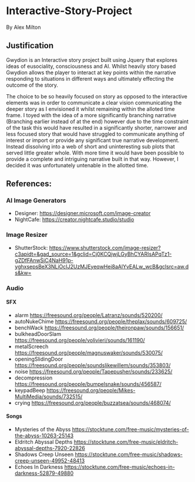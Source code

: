 # Interactive-Story-Project

By Alex Milton

## Justification

Gwydion is an Interactive story project built using Jquery that explores ideas of eusociality, consciousness and AI. Whilst heavily story based Gwydion allows the player to interact at key points within the narrative responding to situations in different ways and ultimately effecting the outcome of the story.

The choice to be so heavily focused on story as opposed to the interactive elements was in order to communicate a clear vision communicating the deeper story as I envisioned it whilst remaining within the alloted time frame. I toyed with the idea of a more significantly branching narrative (Branching earlier instead of at the end) however due to the time constraint of the task this would have resulted in a significantly shorter, narrower and less focused story that would have struggled to communicate anything of interest or import or provide any significant true narrative development. Instead dissolving into a web of short and uninteresting sub plots that served little greater whole. With more time it would have been possible to provide a complete and intriguing narrative built in that way. However, I decided it was unfortunately untenable in the allotted time.

## References:

### AI Image Generators

-   Designer: https://designer.microsoft.com/image-creator
-   NightCafe: https://creator.nightcafe.studio/studio

### Image Resizer

-   ShutterStock: https://www.shutterstock.com/image-resizer?c3apidt=&gad_source=1&gclid=Cj0KCQjwjLGyBhCYARIsAPqTz1-gZDfFAnwSjC4NaH91p-yghxsepsBeX3NLiOcIJ2UzMJEyeqwHei8aAlYvEALw_wcB&gclsrc=aw.ds&kw=

### Audio

#### SFX

-   alarm https://freesound.org/people/Latranz/sounds/520200/
-   autoNukeChime https://freesound.org/people/theplax/sounds/609725/
-   benchWack https://freesound.org/people/theironpaw/sounds/156651/
-   bulkheadDoorSlam https://freesound.org/people/volivieri/sounds/161190/
-   metalScreech https://freesound.org/people/magnuswaker/sounds/530075/
-   openingSlidingDoor https://freesound.org/people/soundslikewillem/sounds/353803/
-   noise https://freesound.org/people/Tapepusher/sounds/233625/
-   decompression https://freesound.org/people/bumpelsnake/sounds/456587/
-   keypadBeep https://freesound.org/people/Mikes-MultiMedia/sounds/732515/
-   crying https://freesound.org/people/buzzatsea/sounds/468074/

#### Songs

-   Mysteries of the Abyss https://stocktune.com/free-music/mysteries-of-the-abyss-10263-25143
-   Eldritch Abyssal Depths https://stocktune.com/free-music/eldritch-abyssal-depths-7920-22826
-   Shadows Creep Unseen https://stocktune.com/free-music/shadows-creep-unseen-49952-48413
-   Echoes In Darkness https://stocktune.com/free-music/echoes-in-darkness-52879-49880
